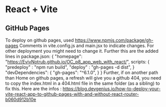 # React + Vite


## GitHub Pages

To deploy on github pages, used https://www.npmjs.com/package/gh-pages
Comments in vite.config.js and main.jsx to indicate changes. For other deployment you might need to change it.
Further this are the added lines in package.json:
{
    "homepage": "https://EvivNotrub.github.io/OC_p8_app_web_with_react/",
    scripts: {
        "predeploy" : "npm run build",
        "deploy" : "gh-pages -d dist",
    }
    "devDependencies": {
        "gh-pages": "^6.1.0",
  }
}
Further, if on another path than Home on github pages, a refresh will give you a github 404, you need to copy the index.html in a 404.html file in the same folder (as a sibling) to fix this.
Here are the infos : https://blog.devgenius.io/how-to-deploy-your-vite-react-app-to-github-pages-with-and-without-react-router-b060d912b10e
